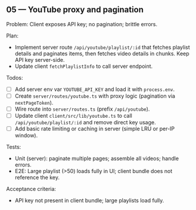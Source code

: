 ## 05 — YouTube proxy and pagination

Problem: Client exposes API key; no pagination; brittle errors.

Plan:

- Implement server route `/api/youtube/playlist/:id` that fetches playlist details and paginates items, then fetches video details in chunks. Keep API key server-side.
- Update client `fetchPlaylistInfo` to call server endpoint.

Todos:

- [ ] Add server env var `YOUTUBE_API_KEY` and load it with `process.env`.
- [ ] Create `server/routes/youtube.ts` with proxy logic (pagination via `nextPageToken`).
- [ ] Wire route into `server/routes.ts` (prefix `/api/youtube`).
- [ ] Update client `client/src/lib/youtube.ts` to call `/api/youtube/playlist/:id` and remove direct key usage.
- [ ] Add basic rate limiting or caching in server (simple LRU or per-IP window).

Tests:

- Unit (server): paginate multiple pages; assemble all videos; handle errors.
- E2E: Large playlist (>50) loads fully in UI; client bundle does not reference the key.

Acceptance criteria:

- API key not present in client bundle; large playlists load fully.
